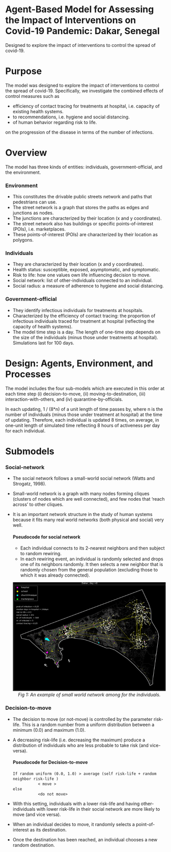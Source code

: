 # Agent-Based Model for Assessing the Impact of Interventions on Covid-19 Pandemic: Dakar, Senegal
Designed to explore the impact of interventions to control the spread of covid-19. 

# Purpose 
The model was designed to explore the impact of interventions to control the spread of covid-19. Specifically, we investigate the combined effects of control measures such as 
  * efficiency of contact tracing for treatments at hospital, i.e. capacity of existing health systems.
  * to recommendations, i.e. hygiene and social distancing.
  * of human behavior regarding risk to life. 
  
on the progression of the disease in terms of the number of infections.


# Overview
The model has three kinds of entities: individuals, government-official, and the environment. 

### Environment
* This constitutes the drivable public streets network and paths that pedestrians can use. 
* The street network is a graph that stores the paths as edges and junctions as nodes. 
* The junctions are characterized by their location (x and y coordinates). 
* The street network also has buildings or specific points-of-interest (POIs), i.e. marketplaces.
* These points-of-interest (POIs) are characterized by their location as polygons.

### Individuals
* They are characterized by their location (x and y coordinates).
* Health status: susceptible, exposed, asymptomatic, and symptomatic.
* Risk to life: how one values own life influencing decision to move.
* Social network:  list of other-individuals connected to an individual.
* Social radius: a measure of adherence to hygiene and social distancing.

### Government-official 
* They identify infectious individuals for treatments at hospitals. 
* Characterized by the efficiency of contact tracing: the proportion of infectious individuals traced for treatment at hospital (reflecting the capacity of health systems). 
* The model time step is a day. The length of one-time step depends on the size of the individuals (minus those under treatments at hospital). Simulations last for 100 days.


# Design: Agents, Environment, and Processes 
The model includes the four sub-models which are executed in this order at each time step (i) decision-to-move, (ii) moving-to-destination, (iii) interaction-with-others, and (iv) quarantine-by-officials. 

In each updating, 1 / (8*n) of a unit length of time passes by, where n is the number of individuals (minus those under treatment at hospital) at the time of updating. Therefore, each individual is updated 8 times, on average, in one-unit length of simulated time reflecting 8 hours of activeness per day for each individual.


# Submodels

### Social-network 
 * The social network follows a small-world social network (Watts and Strogatz, 1998). 
 * Small-world network is a graph with many nodes forming cliques (clusters of nodes which are well connected), and few nodes   that ‘reach across’ to other cliques. 
 * It is an important network structure in the study of human systems because it fits many real world networks (both physical and social) very well.  
     #### Pseudocode for social network
   * Each individual connects to its 2-nearest neighbors and then subject to random rewiring. 
   * In each rewiring event, an individual is randomly selected and drops one of its neighbors randomly. It then selects a       new  neighbor that is randomly chosen from the general population (excluding those to which it was already connected). 
   
   <p align="center">
   <img src="Fig1.png" width="650">
   <br>      
      <em>Fig 1: An example of small world network among for the individuals.</em>   
   </p>
   

 ### Decision-to-move
  * The decision to move (or not-move) is controlled by the parameter risk-life. This is a random number from a uniform           distribution between a minimum (0.0) and maximum (1.0).  
  * A decreasing risk-life (i.e. decreasing the maximum) produce a distribution of individuals who are less probable to take       risk (and vice-versa). 

     #### Pseudocode for Decision-to-move
     
     ```
     If random uniform (0.0, 1.0) > average (self risk-life + random neighbor risk-life ) 
                < move >
     else 
                <do not move>
    ```
  * With this setting, individuals with a lower risk-life and having other-individuals with lower risk-life in their social        network are more likely to move (and vice versa).
  * When an individual decides to move, it randomly selects a point-of-interest as its destination.
  * Once the destination has been reached, an individual chooses a new random destination.
